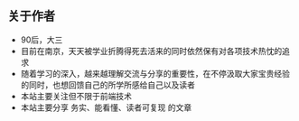 ## 关于作者
+ 90后，大三
+ 目前在南京，天天被学业折腾得死去活来的同时依然保有对各项技术热忱的追求
+ 随着学习的深入，越来越理解交流与分享的重要性，在不停汲取大家宝贵经验的同时，也想回馈自己的所学所感给自己以及读者
+ 本站主要关注但不限于前端技术
+ 本站主要分享 务实、能看懂、读者可复现 的文章